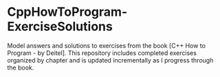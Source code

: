 # CppHowToProgram-ExerciseSolutions
Model answers and solutions to exercises from the book [C++ How to Program - by Deitel]. This repository includes completed exercises organized by chapter and is updated incrementally as I progress through the book.

